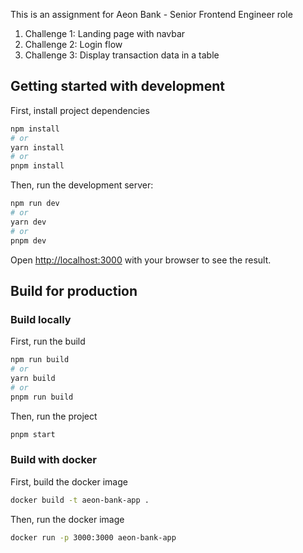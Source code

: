 This is an assignment for Aeon Bank - Senior Frontend Engineer role

1. Challenge 1: Landing page with navbar
2. Challenge 2: Login flow
3. Challenge 3: Display transaction data in a table

## Getting started with development

First, install project dependencies

```bash
npm install
# or
yarn install
# or
pnpm install
```

Then, run the development server:

```bash
npm run dev
# or
yarn dev
# or
pnpm dev
```

Open [http://localhost:3000](http://localhost:3000) with your browser to see the result.

## Build for production

### Build locally

First, run the build

```bash
npm run build
# or
yarn build
# or
pnpm run build
```

Then, run the project

```bash
pnpm start
```

### Build with docker

First, build the docker image

```bash
docker build -t aeon-bank-app .
```

Then, run the docker image

```bash
docker run -p 3000:3000 aeon-bank-app
```
